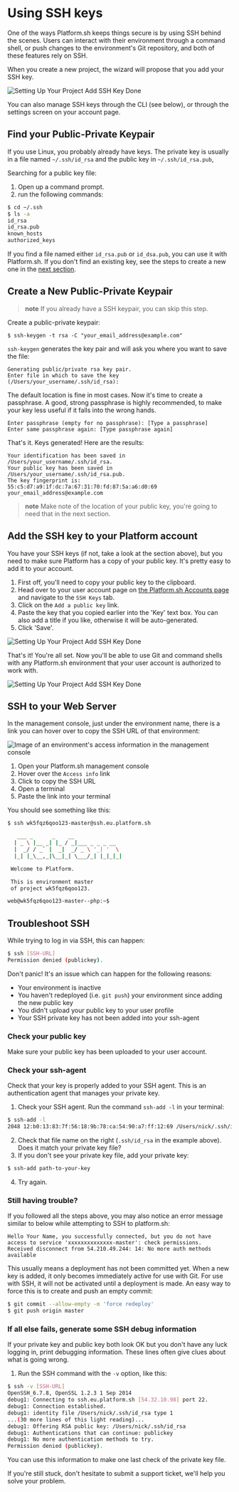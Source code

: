# Using SSH keys

One of the ways Platform.sh keeps things secure is by using SSH behind the scenes. Users can interact with their environment through a command shell, or push changes to the environment's Git repository, and both of these features rely on SSH.

When you create a new project, the wizard will propose that you add your SSH key.

![Setting Up Your Project Add SSH Key Done](/images/management-console/setting-up-your-project-add-ssh-key-done.png)

You can also manage SSH keys through the CLI (see below), or through the settings screen on your account page.

## Find your Public-Private Keypair

If you use Linux, you probably already have keys. The private key is usually in a file named `~/.ssh/id_rsa` and the public key in `~/.ssh/id_rsa.pub`,

Searching for a public key file:
1. Open up a command prompt.
2. run the following commands:

```bash
$ cd ~/.ssh
$ ls -a
id_rsa
id_rsa.pub
known_hosts
authorized_keys
```

If you find a file named either `id_rsa.pub` or `id_dsa.pub`, you can use it with Platform.sh. If you don't find an existing key, see the steps to create a new one in the [next section](#create-a-new-public-private-keypair).

## Create a New Public-Private Keypair

> **note**
> If you already have a SSH keypair, you can skip this step.

Create a public-private keypair:

    $ ssh-keygen -t rsa -C "your_email_address@example.com"

`ssh-keygen` generates the key pair and will ask you where you want to save the file:

    Generating public/private rsa key pair.
    Enter file in which to save the key (/Users/your_username/.ssh/id_rsa):

The default location is fine in most cases. Now it's time to create a passphrase. A good, strong passphrase is highly recommended, to make your key less useful if it falls into the wrong hands.

```text
Enter passphrase (empty for no passphrase): [Type a passphrase]
Enter same passphrase again: [Type passphrase again]
```

That's it. Keys generated! Here are the results:

```text
Your identification has been saved in /Users/your_username/.ssh/id_rsa.
Your public key has been saved in /Users/your_username/.ssh/id_rsa.pub.
The key fingerprint is:
55:c5:d7:a9:1f:dc:7a:67:31:70:fd:87:5a:a6:d0:69 your_email_address@example.com
```

> **note**
> Make note of the location of your public key, you're going to need that in the next section.

## Add the SSH key to your Platform account

You have your SSH keys (if not, take a look at the section above), but you need to make sure Platform has a copy of your public key. It's pretty easy to add it to your account.

1.  First off, you'll need to copy your public key to the clipboard.
2.  Head over to your user account page on [the Platform.sh Accounts page](https://accounts.platform.sh/user) and navigate to the `SSH Keys` tab.
3.  Click on the `Add a public key` link.
4.  Paste the key that you copied earlier into the 'Key' text box. You can also add a title if you like, otherwise it will be auto-generated.
5.  Click 'Save'.

![Setting Up Your Project Add SSH Key Done](/images/management-console/account-ssh-key-add.png)


That's it! You're all set. Now you'll be able to use Git and command shells with any Platform.sh environment that your user account is authorized to work with.

![Setting Up Your Project Add SSH Key Done](/images/management-console/account-ssh-keys.png)

## SSH to your Web Server

In the management console, just under the environment name, there is a link you can hover over to copy the SSH URL of that environment:

![Image of an environment's access information in the management console](/images/management-console/ssh-access-information.png "The SSH URL is formatted as follows: `<project-id>-<environment-id>@ssh.<region>.platform.sh`")

1.  Open your Platform.sh management console
2.  Hover over the `Access info` link
3.  Click to copy the SSH URL
4.  Open a terminal
5.  Paste the link into your terminal

You should see something like this:

```bash
$ ssh wk5fqz6qoo123-master@ssh.eu.platform.sh

   ___ _      _    __
  | _ \ |__ _| |_ / _|___ _ _ _ __
  |  _/ / _` |  _|  _/ _ \ '_| '  \
  |_| |_\__,_|\__|_| \___/_| |_|_|_|

 Welcome to Platform.

 This is environment master
 of project wk5fqz6qoo123.

web@wk5fqz6qoo123-master--php:~$
```

## Troubleshoot SSH

While trying to log in via SSH, this can happen:

```bash
$ ssh [SSH-URL]
Permission denied (publickey).
```

Don't panic! It's an issue which can happen for the following reasons:

* Your environment is inactive
* You haven't redeployed (i.e. `git push`) your environment since adding the new public key
* You didn't upload your public key to your user profile
* Your SSH private key has not been added into your ssh-agent

### Check your public key

Make sure your public key has been uploaded to your user account.

### Check your ssh-agent

Check that your key is properly added to your SSH agent. This is an authentication agent that manages your private key.

1.  Check your SSH agent. Run the command `ssh-add -l` in your terminal:

```bash
$ ssh-add -l
2048 12:b0:13:83:7f:56:18:9b:78:ca:54:90:a7:ff:12:69 /Users/nick/.ssh/id_rsa (RSA)
```

2.  Check that file name on the right (`.ssh/id_rsa` in the example above). Does it match your private key file?
3.  If you don't see your private key file, add your private key:

```bash
$ ssh-add path-to-your-key
```

4.  Try again.

### Still having trouble?

If you followed all the steps above, you may also notice an error message similar to below while attempting to SSH to platform.sh:

```text
Hello Your Name, you successfully connected, but you do not have access to service 'xxxxxxxxxxxxxx-master': check permissions.
Received disconnect from 54.210.49.244: 14: No more auth methods available
```

This usually means a deployment has not been committed yet. When a new key is added, it only becomes immediately active for use with Git. For use with SSH, it will not be activated until a deployment is made. An easy way to force this is to create and push an empty commit:

```bash
$ git commit --allow-empty -m 'force redeploy'
$ git push origin master
```

### If all else fails, generate some SSH debug information

If your private key and public key both look OK but you don't have any luck logging in, print debugging information. These lines often give clues about what is going wrong.

1.  Run the SSH command with the `-v` option, like this:

```bash
$ ssh -v [SSH-URL]
OpenSSH_6.7.8, OpenSSL 1.2.3 1 Sep 2014
debug1: Connecting to ssh.eu.platform.sh [54.32.10.98] port 22.
debug1: Connection established.
debug1: identity file /Users/nick/.ssh/id_rsa type 1
...(30 more lines of this light reading)...
debug1: Offering RSA public key: /Users/nick/.ssh/id_rsa
debug1: Authentications that can continue: publickey
debug1: No more authentication methods to try.
Permission denied (publickey).
```

You can use this information to make one last check of the private key file.

If you're still stuck, don't hesitate to submit a support ticket, we'll help you solve your problem.
